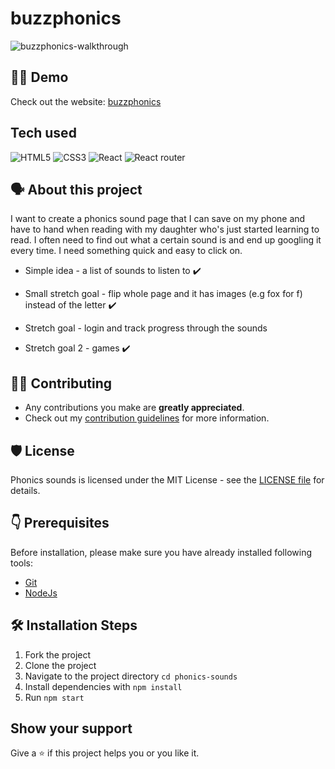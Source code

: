 
# buzzphonics 

![buzzphonics-walkthrough](https://user-images.githubusercontent.com/29425781/155540581-90c66b69-290d-49df-abc9-429ab509513d.gif)

## 👨‍💻 Demo

Check out the website: [buzzphonics](https://www.buzzphonics.com/)

## Tech used

<img alt="HTML5" src="https://img.shields.io/badge/html5-%2311C684.svg?style=for-the-badge&logo=html5&logoColor=140200"/> <img alt="CSS3" src="https://img.shields.io/badge/css3-%23F878B5.svg?style=for-the-badge&logo=css3&logoColor=140200"/> <img alt="React" src="https://img.shields.io/badge/react-%236B74E0.svg?style=for-the-badge&logo=react&logoColor=%2361DAFB"/> <img alt="React router" src="https://img.shields.io/badge/reactrouter-%230671D5.svg?style=for-the-badge&logo=react&logoColor=%2361DAFB"/>

## 🗣️ About this project

I want to create a phonics sound page that I can save on my phone and have to hand when reading with my daughter who's just started learning to read. I often need to find out what a certain sound is and end up googling it every time. I need something quick and easy to click on. 

- Simple idea - a list of sounds to listen to ✔️

- Small stretch goal - flip whole page and it has images (e.g fox for f) instead of the letter ✔️

- Stretch goal - login and track progress through the sounds
- Stretch goal 2 - games ✔️

## 👨‍💻 Contributing

- Any contributions you make are **greatly appreciated**.
- Check out my [contribution guidelines](https://github.com/hellodeborahuk/phonics-sounds/blob/main/Contributing.md) for more information.

## 🛡️ License
Phonics sounds is licensed under the MIT License - see the [LICENSE file](https://github.com/hellodeborahuk/phonics-sounds/blob/main/LICENSE) for details.

## 👇 Prerequisites

Before installation, please make sure you have already installed following tools:
- [Git](https://git-scm.com/downloads)
- [NodeJs](https://nodejs.org/en/download/)

## 🛠️ Installation Steps

1. Fork the project
2. Clone the project
3. Navigate to the project directory `cd phonics-sounds`
4. Install dependencies with `npm install`
5. Run `npm start`

## Show your support
Give a ⭐️ if this project helps you or you like it.
